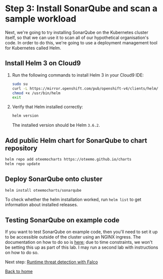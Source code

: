 # Step 3: Install SonarQube and scan a sample workload

Next, we're going to try installing SonarQube on the Kubernetes cluster itself, so that we can use it to scan all of our hypothetical organisation's code.  In order to do this, we're going to use a deployment management tool for Kubernetes called Helm.

## Install Helm 3 on Cloud9

1. Run the following commands to install Helm 3 in your Cloud9 IDE:
    ```bash
    sudo su
    curl -L https://mirror.openshift.com/pub/openshift-v4/clients/helm/latest/helm-linux-amd64 -o /usr/bin/helm
    chmod +x /usr/bin/helm
    exit
    ```
    
1. Verify that Helm installed correctly:
    ```bash
    helm version
    ```
    The installed version should be Helm `3.6.2`.

## Add public Helm chart for SonarQube to chart repository

```bash
helm repo add oteemocharts https://oteemo.github.io/charts
helm repo update
```

## Deploy SonarQube onto cluster

```bash
helm install oteemocharts/sonarqube
```

To check whether the helm installation worked, run `helm list` to get information about installed releases.

## Testing SonarQube on example code

If you want to test SonarQube on example code, then you'll need to set it up to be accessible outside of the cluster using an NGINX ingress.  The documentation on how to do so is [here](https://docs.sonarqube.org/latest/setup/sonarqube-on-kubernetes/); due to time constraints, we won't be setting this up as part of this lab.  I may run a second lab with instructions on how to do so.

Next step: [Runtime threat detection with Falco](../4-falco/README.md)

[Back to home](../README.md)
